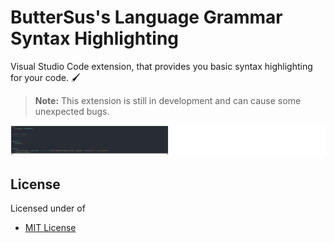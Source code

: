 # ButterSus's Language Grammar Syntax Highlighting

Visual Studio Code extension, that provides you basic syntax highlighting for your code. 🖌

> **Note:** This extension is still in development and can cause some unexpected bugs.

<img src="code.svg" alt="example of code">

## License

Licensed under of

* [MIT License](LICENSE)
